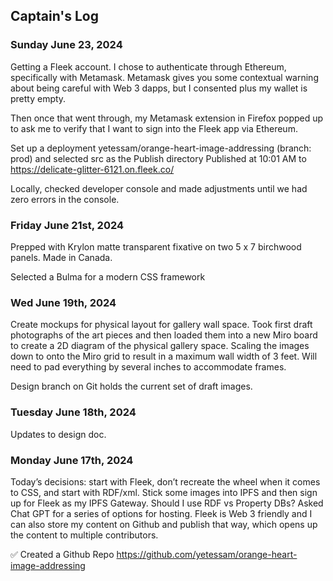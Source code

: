 ## Captain's Log

### Sunday June 23, 2024

Getting a Fleek account.  I chose to authenticate through Ethereum, specifically with Metamask.  Metamask gives you some contextual warning about being careful with Web 3 dapps, but  I consented plus my wallet is pretty empty.   

Then once that went through, my Metamask extension in Firefox popped up to ask me to verify that I want to sign into the Fleek app via Ethereum.  

Set up a deployment yetessam/orange-heart-image-addressing (branch: prod) and selected src as the Publish directory 
Published at 10:01 AM to https://delicate-glitter-6121.on.fleek.co/

Locally, checked developer console and made adjustments until we had zero errors in the console.



### Friday June 21st, 2024

Prepped with Krylon matte transparent fixative on two 5 x 7 birchwood panels. Made in Canada. 

Selected a Bulma for a modern CSS framework


### Wed June 19th, 2024

Create mockups for physical layout for gallery wall space.    Took first draft photographs of the art pieces and then loaded them into a new Miro board to create a 2D diagram of the physical gallery space.   Scaling the images down to onto the Miro grid to result in a maximum wall width of 3 feet.  Will need to pad everything by several inches to accommodate frames. 

Design branch on Git holds the current set of draft images.   

### Tuesday June 18th, 2024
Updates to design doc. 

### Monday June 17th, 2024

Today’s decisions: start with Fleek, don’t recreate the wheel when it comes to CSS, and start with RDF/xml. Stick some images into IPFS and then sign up for Fleek as my IPFS Gateway. Should I use RDF vs Property DBs? Asked Chat GPT for a series of options for hosting. Fleek is Web 3 friendly and I can also store my content on Github and publish that way, which opens up the content to multiple contributors.

✅ Created a Github Repo https://github.com/yetessam/orange-heart-image-addressing
